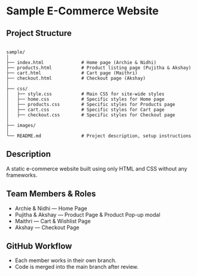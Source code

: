 # Sample E-Commerce Website

## Project Structure

```

sample/
│
├── index.html              # Home page (Archie & Nidhi)
├── products.html           # Product listing page (Pujitha & Akshay)
├── cart.html               # Cart page (Maithri)
├── checkout.html           # Checkout page (Akshay)
│
├── css/
│   ├── style.css           # Main CSS for site-wide styles
│   ├── home.css            # Specific styles for Home page
│   ├── products.css        # Specific styles for Products page
│   ├── cart.css            # Specific styles for Cart page
│   ├── checkout.css        # Specific styles for Checkout page
│
├── images/
│
└── README.md               # Project description, setup instructions
```

## Description
A static e-commerce website built using only HTML and CSS without any frameworks.

## Team Members & Roles
- Archie & Nidhi — Home Page
- Pujitha & Akshay — Product Page & Product Pop-up modal
- Maithri — Cart & Wishlist Page
- Akshay — Checkout Page

## GitHub Workflow
- Each member works in their own branch.
- Code is merged into the main branch after review.